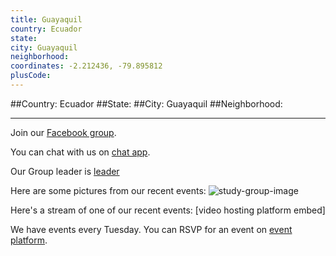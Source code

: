 ```yaml
---
title: Guayaquil
country: Ecuador
state: 
city: Guayaquil
neighborhood: 
coordinates: -2.212436, -79.895812
plusCode:
---
```


##Country: Ecuador
##State: 
##City: Guayaquil
##Neighborhood: 
*****
Join our [Facebook group](https://www.facebook.com/groups/free.code.camp.guayaqui.ecuador).

You can chat with us on [chat app]().

Our Group leader is [leader]()

Here are some pictures from our recent events:
![study-group-image]()

Here's a stream of one of our recent events:
[video hosting platform embed]

We have events every Tuesday. You can RSVP for an event on [event platform]().
